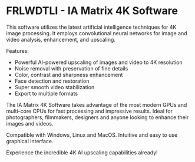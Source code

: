# FRLWDTLI - IA Matrix 4K Software

This software utilizes the latest artificial intelligence techniques for 4K image processing. It employs convolutional neural networks for image and video analysis, enhancement, and upscaling.

Features:

- Powerful AI-powered upscaling of images and video to 4K resolution
- Noise removal with preservation of fine details
- Color, contrast and sharpness enhancement
- Face detection and restoration
- Super smooth video stabilization
- Export to multiple formats

The IA Matrix 4K Software takes advantage of the most modern GPUs and multi-core CPUs for fast processing and impressive results. Ideal for photographers, filmmakers, designers and anyone looking to enhance their images and videos. 

Compatible with Windows, Linux and MacOS. Intuitive and easy to use graphical interface.

Experience the incredible 4K AI upscaling capabilities already!
